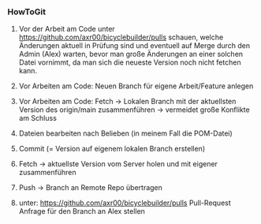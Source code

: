 ### HowToGit

1. Vor der Arbeit am Code unter https://github.com/axr00/bicyclebuilder/pulls
schauen, welche Änderungen aktuell in Prüfung sind und eventuell auf Merge durch den Admin (Alex) warten, bevor man große Änderungen an einer solchen Datei vornimmt, da man sich die neueste Version noch nicht fetchen kann. 
 
2. Vor Arbeiten am Code: Neuen Branch für eigene Arbeit/Feature anlegen

3. Vor Arbeiten am Code: Fetch 
-> Lokalen Branch mit der aktuellsten Version des origin/main zusammenführen -> vermeidet große Konflikte am Schluss

4. Dateien bearbeiten nach Belieben (in meinem Fall die POM-Datei)

5. Commit (= Version auf eigenem lokalen Branch erstellen)

6. Fetch 
-> aktuellste Version vom Server holen und mit eigener zusammenführen

7. Push
-> Branch an Remote Repo übertragen

8. unter: https://github.com/axr00/bicyclebuilder/pulls Pull-Request Anfrage für den Branch an Alex stellen